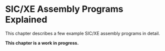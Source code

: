 # SIC/XE Assembly Programs Explained

This chapter describes a few example SIC/XE assembly programs in detail.

**This chapter is a work in progress.**

